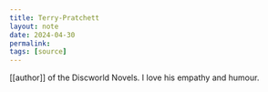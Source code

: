 ```yaml
---
title: Terry-Pratchett
layout: note
date: 2024-04-30
permalink:
tags: [source]
---
```


[[author]] of the Discworld Novels. I love his empathy and humour. 
